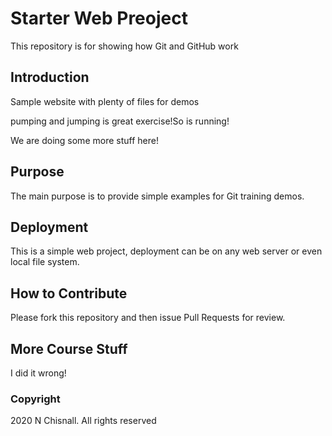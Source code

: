 # Starter Web Preoject

This repository is for showing how Git and GitHub work

## Introduction

Sample website with plenty of files for demos

pumping and jumping is great exercise!So is running!

We are doing some more stuff here!

## Purpose

The main purpose is to provide simple examples for Git training demos.

## Deployment

This is a simple web project, deployment can be on any web server or even local file system.

## How to Contribute

Please fork this repository and then issue Pull Requests for review.

## More Course Stuff
I did it wrong!

### Copyright
2020 N Chisnall. All rights reserved
